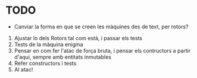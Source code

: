 # TODO

- Canviar la forma en que se creen les màquines des de text, per rotors?


1. Ajustar lo dels Rotors tal com està, i passar els tests
2. Tests de la màquina enigma
3. Pensar en com fer l'atac de força bruta, i pensar els contructors a partir d'aqui, sempre amb entitats inmutables
4. Refer constructors i tests
5. Al atac!